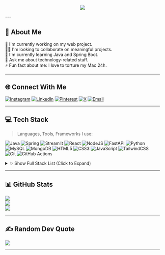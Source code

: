 <p align="center">
    <img
        src="https://readme-typing-svg.herokuapp.com?font=Fira+Code&size=28&duration=3000&color=F78DA7&center=true&vCenter=true&width=800&height=70&lines=Hey+there+👋+I'm+Sneha!;Aspiring+Java+Full-Stack+Developer;DSA+%7C+AI+%7C+Spring+Boot+%7C+Projects+Lover!" />
</p>
---

## 💫 About Me

🔭 I'm currently working on my web project.  
👩‍💻 I'm looking to collaborate on meaningful projects.  
🌱 I'm currently learning Java and Spring Boot.  
💬 Ask me about technology-related stuff.  
⚡ Fun fact about me: I love to torture my Mac 24h.

---

## 🌐 Connect With Me

[![Instagram](https://img.shields.io/badge/Instagram-%23E4405F.svg?logo=Instagram&logoColor=white)](https://www.instagram.com/_s.dnath_/)
[![LinkedIn](https://img.shields.io/badge/LinkedIn-%230077B5.svg?logo=linkedin&logoColor=white)](https://www.linkedin.com/in/sneha-debnath-11a631258/)
[![Pinterest](https://img.shields.io/badge/Pinterest-%23E60023.svg?logo=Pinterest&logoColor=white)](https://in.pinterest.com/snehadebnath145/)
[![X](https://img.shields.io/badge/X-black.svg?logo=X&logoColor=white)](https://x.com/Sdnath14S)
[![Email](https://img.shields.io/badge/Email-D14836?logo=gmail&logoColor=white)](mailto:snehadebnath145@gmail.com)

---

## 💻 Tech Stack

> Languages, Tools, Frameworks I use:

![Java](https://img.shields.io/badge/java-%23ED8B00.svg?style=for-the-badge&logo=openjdk&logoColor=white)
![Spring](https://img.shields.io/badge/spring-%236DB33F.svg?style=for-the-badge&logo=spring&logoColor=white)
![Streamlit](https://img.shields.io/badge/Streamlit-%23FE4B4B.svg?style=for-the-badge&logo=streamlit&logoColor=white)
![React](https://img.shields.io/badge/react-%2320232a.svg?style=for-the-badge&logo=react&logoColor=%2361DAFB)
![NodeJS](https://img.shields.io/badge/node.js-6DA55F?style=for-the-badge&logo=node.js&logoColor=white)
![FastAPI](https://img.shields.io/badge/FastAPI-005571?style=for-the-badge&logo=fastapi)
![Python](https://img.shields.io/badge/python-3670A0?style=for-the-badge&logo=python&logoColor=ffdd54)
![MySQL](https://img.shields.io/badge/mysql-4479A1.svg?style=for-the-badge&logo=mysql&logoColor=white)
![MongoDB](https://img.shields.io/badge/mongodb-%2347A248.svg?style=for-the-badge&logo=mongodb&logoColor=white)
![HTML5](https://img.shields.io/badge/html5-%23E34F26.svg?style=for-the-badge&logo=html5&logoColor=white)
![CSS3](https://img.shields.io/badge/css3-%231572B6.svg?style=for-the-badge&logo=css3&logoColor=white)
![JavaScript](https://img.shields.io/badge/javascript-%23323330.svg?style=for-the-badge&logo=javascript&logoColor=%23F7DF1E)
![TailwindCSS](https://img.shields.io/badge/tailwindcss-%2338B2AC.svg?style=for-the-badge&logo=tailwind-css&logoColor=white)
![Git](https://img.shields.io/badge/git-%23F05033.svg?style=for-the-badge&logo=git&logoColor=white)
![GitHub Actions](https://img.shields.io/badge/github%20actions-%232671E5.svg?style=for-the-badge&logo=githubactions&logoColor=white)

<details>
  <summary>✨ Show Full Stack List (Click to Expand)</summary>

  *Frontend:* React, Vue, Next.js, Remix, Tailwind, SASS, Three.js, Storybook  
  *Backend:* Java Spring Boot, FastAPI, Flask, Express.js, Node.js, JavaFX  
  *DB & Hosting:* Firebase, MySQL, PostgreSQL, MongoDB, Netlify, Vercel, Render  
  *Tools:* Git, GitHub Actions, Jenkins, Appwrite, Kafka, Canva, Affinity, Aseprite

</details>

---

## 📊 GitHub Stats

![](https://github-readme-stats.vercel.app/api?username=sdnath14&theme=dark&hide_border=false&include_all_commits=true&count_private=true)  
![](https://github-readme-streak-stats.herokuapp.com?user=sdnath14&theme=dark&hide_border=false)  
![](https://github-readme-stats.vercel.app/api/top-langs/?username=sdnath14&theme=dark&layout=compact&hide_border=false)

---

## ✍️ Random Dev Quote

![](https://quotes-github-readme.vercel.app/api?type=horizontal&theme=dark)

---
